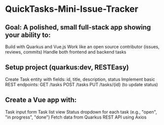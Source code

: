 # QuickTasks-Mini-Issue-Tracker

## Goal: A polished, small full-stack app showing your ability to:
Build with Quarkus and Vue.js
Work like an open source contributor (issues, reviews, commits)
Handle both frontend and backend tasks

## Setup project (quarkus:dev, RESTEasy)
Create Task entity with fields:
id, title, description, status
Implement basic REST endpoints:
GET /tasks
POST /tasks
PUT /tasks/{id} (to update status)

## Create a Vue app with:
Task input form
Task list view
Status dropdown for each task (e.g., "open", "in progress", "done")
Fetch data from Quarkus REST API using Axios
